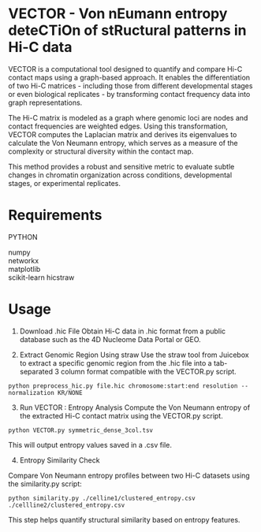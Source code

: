 # VECTOR - Von nEumann entropy deteCTiOn of stRuctural patterns in Hi-C data

VECTOR is a computational tool designed to quantify and compare Hi-C contact maps using a graph-based approach. It enables the differentiation of two Hi-C matrices - including those from different developmental stages or even biological replicates - by transforming contact frequency data into graph representations.

The Hi-C matrix is modeled as a graph where genomic loci are nodes and contact frequencies are weighted edges. Using this transformation, VECTOR computes the Laplacian matrix and derives its eigenvalues to calculate the Von Neumann entropy, which serves as a measure of the complexity or structural diversity within the contact map.

This method provides a robust and sensitive metric to evaluate subtle changes in chromatin organization across conditions, developmental stages, or experimental replicates. 

# Requirements

PYTHON

numpy  
networkx  
matplotlib  
scikit-learn
hicstraw


# Usage

1. Download .hic File
Obtain Hi-C data in .hic format from a public database such as the 4D Nucleome Data Portal or GEO.

2. Extract Genomic Region Using straw
Use the straw tool from Juicebox to extract a specific genomic region from the .hic file into a tab-separated 3 column format compatible with the VECTOR.py script.

```
python preprocess_hic.py file.hic chromosome:start:end resolution --normalization KR/NONE

```

3. Run VECTOR : Entropy Analysis
Compute the Von Neumann entropy of the extracted Hi-C contact matrix using the VECTOR.py script.

```
python VECTOR.py symmetric_dense_3col.tsv

```
This will output entropy values saved in a .csv file.


4. Entropy Similarity Check

Compare Von Neumann entropy profiles between two Hi-C datasets using the similarity.py script:

```
python similarity.py ./celline1/clustered_entropy.csv ./cellline2/clustered_entropy.csv 

```   
This step helps quantify structural similarity based on entropy features.



